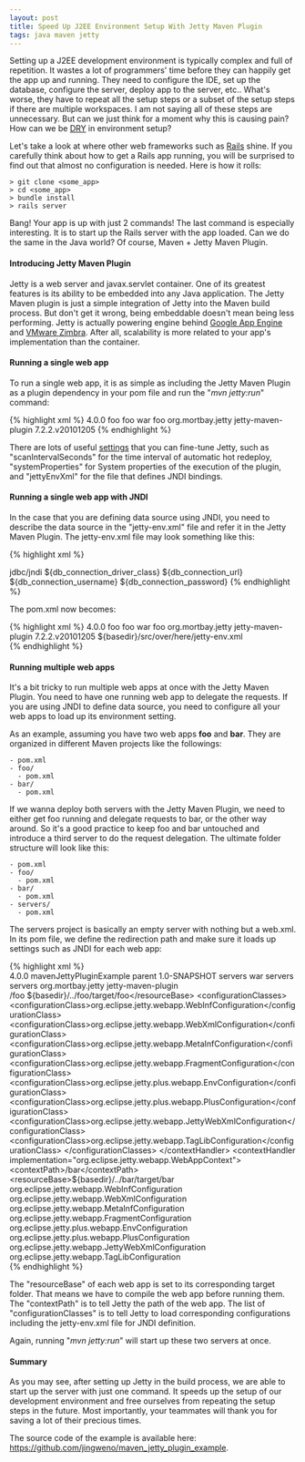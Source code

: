 ```yaml
---
layout: post
title: Speed Up J2EE Environment Setup With Jetty Maven Plugin
tags: java maven jetty
---
```


Setting up a J2EE development environment is typically complex and full of repetition. It wastes a lot of programmers' time before they can happily get the app up and running. They need to configure the IDE, set up the database, configure the server, deploy app to the server, etc.. What's worse, they have to repeat all the setup steps or a subset of the setup steps if there are multiple workspaces. I am not saying all of these steps are unnecessary. But can we just think for a moment why this is causing pain? How can we be [DRY][2] in environment setup?

Let's take a look at where other web frameworks such as [Rails][7] shine. If you carefully think about how to get a Rails app running, you will be surprised to find out that almost no configuration is needed. Here is how it rolls:

	> git clone <some_app>
	> cd <some_app>
	> bundle install
	> rails server

Bang! Your app is up with just 2 commands! The last command is especially interesting. It is to start up the Rails server with the app loaded. Can we do the same in the Java world? Of course, Maven + Jetty Maven Plugin.

#### Introducing Jetty Maven Plugin

Jetty is a web server and javax.servlet container. One of its greatest features is its ability to be embedded into any Java application. The Jetty Maven plugin is just a simple integration of Jetty into the Maven build process. But don't get it wrong, being embeddable doesn't mean being less performing. Jetty is actually powering engine behind [Google App Engine][3] and [VMware Zimbra][4]. After all, scalability is more related to your app's implementation than the container.

#### Running a single web app

To run a single web app, it is as simple as including the Jetty Maven Plugin as a plugin dependency in your pom file and run the "*mvn jetty:run*" command: 

{% highlight xml %}
<project xmlns="http://maven.apache.org/POM/4.0.0" xmlns:xsi="http://www.w3.org/2001/XMLSchema-instance"
xsi:schemaLocation="http://maven.apache.org/POM/4.0.0 http://maven.apache.org/maven-v4_0_0.xsd">
<modelVersion>4.0.0</modelVersion>
<name>foo</name>
<artifactId>foo</artifactId>
<packaging>war</packaging>
<build>
	<finalName>foo</finalName>
	<plugins>
		<plugin>
			<groupId>org.mortbay.jetty</groupId>
			<artifactId>jetty-maven-plugin</artifactId>
			<version>7.2.2.v20101205</version>
		</plugin>
	</plugins>
</build>
</project>
{% endhighlight %}

There are lots of useful [settings][5] that you can fine-tune Jetty, such as "scanIntervalSeconds" for the time interval of automatic hot redeploy, "systemProperties" for System properties of the execution of the plugin, and "jettyEnvXml" for the file that defines JNDI bindings.

#### Running a single web app with JNDI

In the case that you are defining data source using JNDI, you need to describe the data source in the "jetty-env.xml" file and refer it in the Jetty Maven Plugin. The jetty-env.xml file may look something like this:

{% highlight xml %}
<?xml version="1.0"?>
<!DOCTYPE Configure PUBLIC "-//Mort Bay Consulting//DTD Configure//EN" "http://jetty.mortbay.org/configure.dtd">
<Configure class="org.eclipse.jetty.webapp.WebAppContext">
	<New id="jndi" class="org.eclipse.jetty.plus.jndi.Resource">
		<Arg>jdbc/jndi</Arg>
		<Arg>
			<New class="org.apache.commons.dbcp.BasicDataSource">
				<Set name="driverClassName">${db_connection_driver_class}</Set>
				<Set name="url">${db_connection_url}</Set>
				<Set name="username">${db_connection_username}</Set>
				<Set name="password">${db_connection_password}</Set>
			</New>
		</Arg>
	</New>
</Configure>
{% endhighlight %}

The pom.xml now becomes:

{% highlight xml %}
<project xmlns="http://maven.apache.org/POM/4.0.0" xmlns:xsi="http://www.w3.org/2001/XMLSchema-instance"
xsi:schemaLocation="http://maven.apache.org/POM/4.0.0 http://maven.apache.org/maven-v4_0_0.xsd">
<modelVersion>4.0.0</modelVersion>
<name>foo</name>
<artifactId>foo</artifactId>
<packaging>war</packaging>
<build>
	<finalName>foo</finalName>
	<plugins>
		<plugin>
			<groupId>org.mortbay.jetty</groupId>
			<artifactId>jetty-maven-plugin</artifactId>
			<version>7.2.2.v20101205</version>
			<webAppConfig>
				<jettyEnvXml>${basedir}/src/over/here/jetty-env.xml</jettyEnvXml>
			</webAppConfig>		
		</plugin>
	</plugins>
</build>
</project>
{% endhighlight %}

#### Running multiple web apps

It's a bit tricky to run multiple web apps at once with the Jetty Maven Plugin. You need to have one running web app to delegate the requests. If you are using JNDI to define data source, you need to configure all your web apps to load up its environment setting.

As an example, assuming you have two web apps **foo** and **bar**. They are organized in different Maven projects like the followings:

	- pom.xml
	- foo/
	  - pom.xml
	- bar/
	  - pom.xml

If we wanna deploy both servers with the Jetty Maven Plugin, we need to either get foo running and delegate requests to bar, or the other way around. So it's a good practice to keep foo and bar untouched and introduce a third server to do the request delegation. The ultimate folder structure will look like this:

	- pom.xml
	- foo/
	  - pom.xml
	- bar/
	  - pom.xml
	- servers/
	  - pom.xml

The servers project is basically an empty server with nothing but a web.xml. In its pom file, we define the redirection path and make sure it loads up settings such as JNDI for each web app: 

{% highlight xml %}
<project xmlns="http://maven.apache.org/POM/4.0.0" xmlns:xsi="http://www.w3.org/2001/XMLSchema-instance"
xsi:schemaLocation="http://maven.apache.org/POM/4.0.0 http://maven.apache.org/maven-v4_0_0.xsd">	
<modelVersion>4.0.0</modelVersion>
<parent>
	<groupId>mavenJettyPluginExample</groupId>
	<artifactId>parent</artifactId>
	<version>1.0-SNAPSHOT</version>
</parent>
<artifactId>servers</artifactId>
<packaging>war</packaging>
<name>servers</name>
<build>
	<finalName>servers</finalName>
	<plugins>
		<plugin>
			<groupId>org.mortbay.jetty</groupId>
			<artifactId>jetty-maven-plugin</artifactId>
			<configuration>
				<contextHandlers>            
					<contextHandler implementation="org.eclipse.jetty.webapp.WebAppContext">
						<contextPath>/foo</contextPath>
						<resourceBase>${basedir}/../foo/target/foo</resourceBase>
						<configurationClasses>
							<configurationClass>org.eclipse.jetty.webapp.WebInfConfiguration</configurationClass>
							<configurationClass>org.eclipse.jetty.webapp.WebXmlConfiguration</configurationClass>
							<configurationClass>org.eclipse.jetty.webapp.MetaInfConfiguration</configurationClass>
							<configurationClass>org.eclipse.jetty.webapp.FragmentConfiguration</configurationClass>
							<configurationClass>org.eclipse.jetty.plus.webapp.EnvConfiguration</configurationClass>
							<configurationClass>org.eclipse.jetty.plus.webapp.PlusConfiguration</configurationClass>
							<configurationClass>org.eclipse.jetty.webapp.JettyWebXmlConfiguration</configurationClass>
							<configurationClass>org.eclipse.jetty.webapp.TagLibConfiguration</configurationClass>
						</configurationClasses>
					</contextHandler>
					<contextHandler implementation="org.eclipse.jetty.webapp.WebAppContext">
						<contextPath>/bar</contextPath>
						<resourceBase>${basedir}/../bar/target/bar</resourceBase>
						<configurationClasses>
							<configurationClass>org.eclipse.jetty.webapp.WebInfConfiguration</configurationClass>
							<configurationClass>org.eclipse.jetty.webapp.WebXmlConfiguration</configurationClass>
							<configurationClass>org.eclipse.jetty.webapp.MetaInfConfiguration</configurationClass>
							<configurationClass>org.eclipse.jetty.webapp.FragmentConfiguration</configurationClass>
							<configurationClass>org.eclipse.jetty.plus.webapp.EnvConfiguration</configurationClass>
							<configurationClass>org.eclipse.jetty.plus.webapp.PlusConfiguration</configurationClass>
							<configurationClass>org.eclipse.jetty.webapp.JettyWebXmlConfiguration</configurationClass>
							<configurationClass>org.eclipse.jetty.webapp.TagLibConfiguration</configurationClass>
						</configurationClasses>
					</contextHandler>
				</contextHandlers>  
			</configuration>
		</plugin>
	</plugins>
</build>
</project>
{% endhighlight %}

The "resourceBase" of each web app is set to its corresponding target folder. That means we have to compile the web app before running them. The "contextPath" is to tell Jetty the path of the web app. The list of "configurationClasses" is to tell Jetty to load corresponding configurations including the jetty-env.xml file for JNDI definition. 

Again, running "*mvn jetty:run*" will start up these two servers at once. 

#### Summary

As you may see, after setting up Jetty in the build process, we are able to start up the server with just one command. It speeds up the setup of our development environment and free ourselves from repeating the setup steps in the future. Most importantly, your teammates will thank you for saving a lot of their precious times.

The source code of the example is available here: <https://github.com/jingweno/maven_jetty_plugin_example>.


[1]: http://wiki.eclipse.org/Jetty/Feature/Jetty_Maven_Plugin
[2]: http://en.wikipedia.org/wiki/Don%27t_repeat_yourself
[3]: http://code.google.com/appengine
[4]: http://www.zimbra.com
[5]: http://wiki.eclipse.org/Jetty/Feature/Jetty_Maven_Plugin
[6]: http://download.eclipse.org/jetty/stable-7/apidocs/org/eclipse/jetty/server/handler/ContextHandler.html
[7]: http://rubyonrails.org